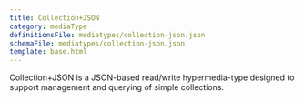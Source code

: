 ```yaml
---
title: Collection+JSON
category: mediaType
definitionsFile: mediatypes/collection-json.json
schemaFile: mediatypes/collection-json.json
template: base.html
---
```


Collection+JSON is a JSON-based read/write hypermedia-type designed to support management and querying of simple collections.
